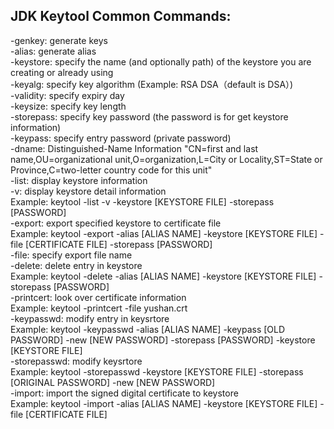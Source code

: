 ## JDK Keytool Common Commands:
-genkey: generate keys <br>
-alias: generate alias <br>
-keystore: specify the name (and optionally path) of the keystore you are creating or already using <br>
-keyalg: specify key algorithm (Example: RSA  DSA（default is DSA）) <br>
-validity: specify expiry day <br>
-keysize: specify key length <br>
-storepass: specify key password (the password is for get keystore information) <br>
-keypass: specify entry password (private password) <br>
-dname: Distinguished-Name Information "CN=first and last name,OU=organizational unit,O=organization,L=City or Locality,ST=State or Province,C=two-letter country code for this unit" <br>
-list: display keystore information <br>
-v: display keystore detail information <br>
Example: keytool -list -v -keystore [KEYSTORE FILE] -storepass [PASSWORD] <br>
-export: export specified keystore to certificate file <br> 
Example: keytool -export -alias [ALIAS NAME] -keystore [KEYSTORE FILE] -file [CERTIFICATE FILE] -storepass [PASSWORD] <br>
-file: specify export file name <br>
-delete: delete entry in keystore <br> 
Example: keytool -delete -alias [ALIAS NAME] -keystore [KEYSTORE FILE] -storepass [PASSWORD] <br>
-printcert: look over certificate information <br>
Example: keytool -printcert -file yushan.crt <br>
-keypasswd: modify entry in keysrtore <br>
Example: keytool -keypasswd -alias [ALIAS NAME] -keypass [OLD PASSWORD] -new [NEW PASSWORD] -storepass [PASSWORD] -keystore [KEYSTORE FILE] <br>
-storepasswd: modify keysrtore <br>
Example: keytool -storepasswd -keystore [KEYSTORE FILE] -storepass [ORIGINAL PASSWORD] -new [NEW PASSWORD] <br>
-import: import the signed digital certificate to keystore <br>
Example: keytool -import -alias [ALIAS NAME] -keystore [KEYSTORE FILE] -file [CERTIFICATE FILE] <br>
